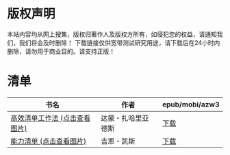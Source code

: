 # 版权声明

本站内容均从网上搜集，版权归著作人及版权方所有，如侵犯您的权益，请通知我们，我们将会及时删除！ 下载链接仅供宽带测试研究用途，请下载后在24小时内删除，请勿用于商业目的。请支持正版！

# 清单

| 书名 | 作者 | epub/mobi/azw3 |
| --- | --- | --- |
| [高效清单工作法 (点击查看图片)](https://www.dushupai.com/attachment/2024/06/10/de6e919db8fd0141.jpg) | 达蒙・扎哈里亚德斯 | [下载](https://url89.ctfile.com/f/31084289-1357000315-5aa7f0?p=8866) |
| [能力清单 (点击查看图片)](https://www.dushupai.com/attachment/2024/06/09/4c49132a4617df5c.jpg) | 吉恩・凯斯 | [下载](https://url89.ctfile.com/f/31084289-1356985021-4e879b?p=8866) |
